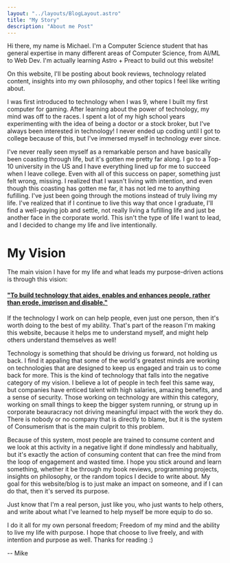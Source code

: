 ```yaml
---
layout: "../layouts/BlogLayout.astro"
title: "My Story"
description: "About me Post"
---
```


Hi there, my name is Michael. I'm a Computer Science student that has general expertise in many different areas of Computer Science, from AI/ML to Web Dev. I'm actually learning Astro + Preact to build out this website!

On this website, I'll be posting about book reviews, technology related content, insights into my own philosophy, and other topics I feel like writing about. 

I was first introduced to technology when I was 9, where I built my first computer for gaming. After learning about the power of technology, my mind was off to the races. I spent a lot of my high school years experimenting with the idea of being a doctor or a stock broker, but I've always been interested in technology! I never ended up coding until I got to college because of this, but I've immersed myself in technology ever since. 

I've never really seen myself as a remarkable person and have basically been coasting through life, but it's gotten me pretty far along. I go to a Top-10 university in the US and I have everything lined up for me to succeed when I leave college. Even with all of this success on paper, something just felt wrong, missing. I realized that I wasn't living with intention, and even though this coasting has gotten me far, it has not led me to anything fufilling. I've just been going through the motions instead of truly living my life. I've realized that if I continue to live this way that once I graduate, I'll find a well-paying job and settle, not really living a fufilling life and just be another face in the corporate world. This isn't the type of life I want to lead, and I decided to change my life and live intentionally.

# My Vision

The main vision I have for my life and what leads my purpose-driven actions is through this vision:
#### <ins>"To build technology that aides, enables and enhances people, rather than erode, imprison and disable."</ins>
If the technology I work on can help people, even just one person, then it's worth doing to the best of my ability. That's part of the reason I'm making this website, because it helps me to understand myself, and might help others understand themselves as well!

Technology is something that should be driving us forward, not holding us back. I find it appaling that some of the world's greatest minds are working on technologies that are designed to keep us engaged and train us to come back for more. This is the kind of technology that falls into the negative category of my vision. I believe a lot of people in tech feel this same way, but companies have enticed talent with high salaries, amazing benefits, and a sense of security. Those working on technology are within this category, working on small things to keep the bigger system running, or strung up in corporate beauracracy not driving meaningful impact with the work they do. There is nobody or no company that is directly to blame, but it is the system of Consumerism that is the main culprit to this problem.

Because of this system, most people are trained to consume content and we look at this activity in a negative light if done mindlessly and habitually, but it's exactly the action of consuming content that can free the mind from the loop of engagement and wasted time. I hope you stick around and learn something, whether it be through my book reviews, programming projects, insights on philosophy, or the random topics I decide to write about. My goal for this website/blog is to just make an impact on someone, and if I can do that, then it's served its purpose.
  
Just know that I'm a real person, just like you, who just wants to help others, and write about what I've learned to help myself be more equip to do so.

I do it all for my own personal freedom; Freedom of my mind and the ability to live my life with purpose. I hope that choose to live freely, and with intention and purpose as well. Thanks for reading :)

-- Mike